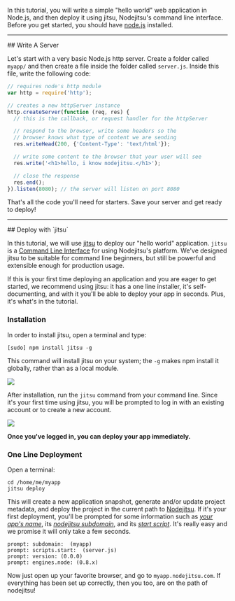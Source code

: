 In this tutorial, you will write a simple "hello world" web application in Node.js, and then deploy it using jitsu, Nodejitsu's command line interface. Before you get started, you should have [node.js](https://github.com/joyent/node/wiki) installed. 

<hr>
## Write A Server

Let's start with a very basic Node.js http server. Create a folder called `myapp/` and then create a file inside the folder called `server.js`. Inside this file, write the following code:

``` javascript
// requires node's http module
var http = require('http');

// creates a new httpServer instance
http.createServer(function (req, res) {
  // this is the callback, or request handler for the httpServer

  // respond to the browser, write some headers so the 
  // browser knows what type of content we are sending
  res.writeHead(200, {'Content-Type': 'text/html'});

  // write some content to the browser that your user will see
  res.write('<h1>hello, i know nodejitsu.</h1>');

  // close the response
  res.end();
}).listen(8080); // the server will listen on port 8080
```

That's all the code you'll need for starters. Save your server and get ready to deploy!

<hr>
## Deploy with `jitsu`

In this tutorial, we will use [jitsu](http://github.com/nodejitsu/jitsu) to deploy our "hello world" application. `jitsu` is a
[Command Line Interface](http://en.wikipedia.org/wiki/Command-line_interface) for using Nodejitsu's platform. We've designed jitsu to be suitable for command line beginners, but still be powerful and extensible enough for production usage.

If this is your first time deploying an application and you are eager to get started, we recommend using jitsu: it has a one line installer, it's self-documenting, and with it you'll be able to deploy your app in seconds. Plus, it's what's in the tutorial.

### Installation

In order to install jitsu, open a terminal and type:

```
[sudo] npm install jitsu -g
```

This command will install jitsu on your system; the `-g` makes npm install it globally, rather than as a local module.

![](https://versions.jitsu.com/resources/jitsu.png)

After installation, run the `jitsu` command from your command line. Since it's your first time using jitsu, you will be prompted to log in with an existing account or to create a new account.

![](https://versions.jitsu.com/resources/jitsu-login.png)

**Once you've logged in, you can deploy your app immediately.**

### One Line Deployment

Open a terminal:

``` 
cd /home/me/myapp
jitsu deploy
```

This will create a new application snapshot, generate and/or update project metadata, and deploy the project in the current path to [Nodejitsu](http://nodejitsu.com). If it's your first deployment, you'll be prompted for some information such as *<u>your app's name</u>*, its  *<u>nodejitsu subdomain</u>*, and its *<u>start script</u>*. It's really easy and we promise it will  only take a few seconds.

```
prompt: subdomain:  (myapp)
prompt: scripts.start:  (server.js)
prompt: version: (0.0.0)
prompt: engines.node: (0.8.x)
```

Now just open up your favorite browser, and go to `myapp.nodejitsu.com`. If everything has been set up correctly, then you too, are on the path of nodejitsu!

[meta:title]: <> (Hello World: A Tutorial)
